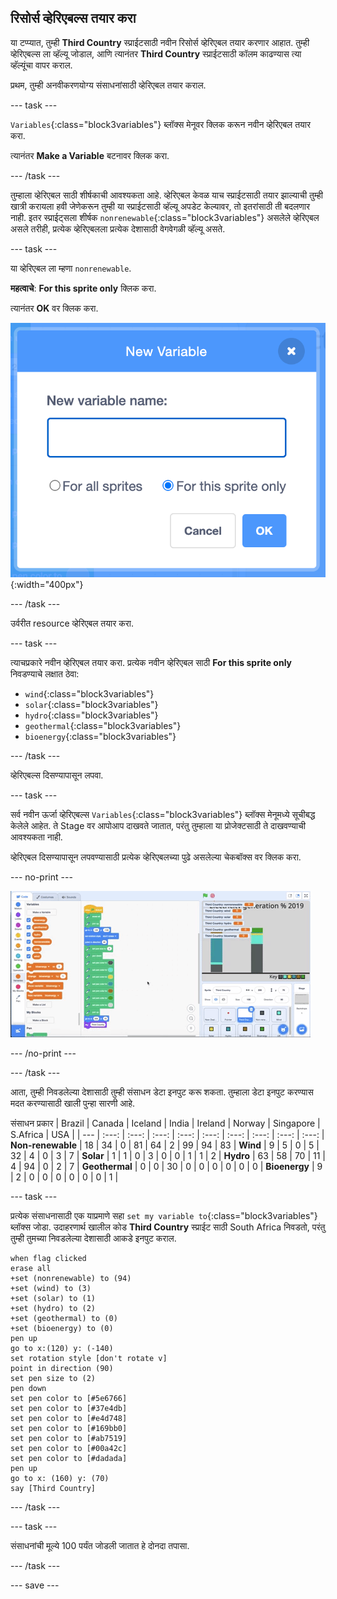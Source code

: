 ## रिसोर्स व्हेरिएबल्स तयार करा

या टप्प्यात, तुम्ही **Third Country** स्प्राईटसाठी नवीन रिसोर्स व्हेरिएबल तयार करणार आहात. तुम्ही व्हेरिएबल्स ला व्हॅल्यू जोडाल, आणि त्यानंतर **Third Country** स्प्राईटसाठी कॉलम काढण्यास त्या व्हॅल्यूंचा वापर कराल.

प्रथम, तुम्ही अनवीकरणयोग्य संसाधनांसाठी व्हेरिएबल तयार कराल.

--- task ---

`Variables`{:class="block3variables"} ब्लॉक्स मेनूवर क्लिक करून नवीन व्हेरिएबल तयार करा.

त्यानंतर **Make a Variable** बटनावर क्लिक करा.

--- /task ---

तुम्हाला व्हेरिएबल साठी शीर्षकाची आवश्यकता आहे. व्हेरिएबल केवळ याच स्प्राईटसाठी तयार झाल्याची तुम्ही खात्री करायला हवी जेणेकरून तुम्ही या स्प्राईटसाठी व्हॅल्यू अपडेट केल्यावर, तो इतरांसाठी ती बदलणार नाही. इतर स्प्राईट्सला शीर्षक `nonrenewable`{:class="block3variables"} असलेले व्हेरिएबल असले तरीही, प्रत्येक व्हेरिएबलला प्रत्येक देशासाठी वेगवेगळी व्हॅल्यू असते.

--- task ---

या व्हेरिएबल ला म्हणा `nonrenewable`.

**महत्वाचे**: **For this sprite only** क्लिक करा.

त्यानंतर **OK** वर क्लिक करा.

![electricity naming व्हेरिएबलची png](images/electricity-naming-variables.png){:width="400px"}

--- /task ---

उर्वरीत resource व्हेरिएबल तयार करा.

--- task ---

त्याचप्रकारे नवीन व्हेरिएबल तयार करा. प्रत्येक नवीन व्हेरिएबल साठी **For this sprite only** निवडण्याचे लक्षात ठेवा:
+ `wind`{:class="block3variables"}
+ `solar`{:class="block3variables"}
+ `hydro`{:class="block3variables"}
+ `geothermal`{:class="block3variables"}
+ `bioenergy`{:class="block3variables"}

--- /task ---

व्हेरिएबल्स दिसण्यापासून लपवा.

--- task ---

सर्व नवीन ऊर्जा व्हेरिएबल्स `Variables`{:class="block3variables"} ब्लॉक्स मेनूमध्ये सूचीबद्ध केलेले आहेत. ते Stage वर आपोआप दाखवते जातात, परंतु तुम्हाला या प्रोजेक्टसाठी ते दाखवण्याची आवश्यकता नाही.

व्हेरिएबल दिसण्यापासून लपवण्यासाठी प्रत्येक व्हेरिएबलच्या पुढे असलेल्या चेकबॉक्स वर क्लिक करा.

--- no-print ---

![hiding व्हेरिएबलची png](images/hiding-variables.gif)

--- /no-print ---

--- /task ---

आता, तुम्ही निवडलेल्या देशासाठी तुम्ही संसाधन डेटा इनपुट करू शकता. तुम्हाला डेटा इनपुट करण्यास मदत करण्यासाठी खाली पुन्हा सारणी आहे.

संसाधन प्रकार | Brazil | Canada | Iceland | India | Ireland | Norway | Singapore | S.Africa | USA | | --- | :---: | :---: | :---: | :---: | :---: | :---: | :---: | :---: | :---: | **Non-renewable** | 18 | 34 | 0 | 81 | 64 | 2 | 99 | 94 | 83 | **Wind** | 9 | 5 | 0 | 5 | 32 | 4 | 0 | 3 | 7 | **Solar** | 1 | 1 | 0 | 3 | 0 | 0 | 1 | 1 | 2 | **Hydro** | 63 | 58 | 70 | 11 | 4 | 94 | 0 | 2 | 7 | **Geothermal** | 0 | 0 | 30 | 0 | 0 | 0 | 0 | 0 | 0 | **Bioenergy** | 9 | 2 | 0 | 0 | 0 | 0 | 0 | 0 | 1 |

--- task ---

प्रत्येक संसाधनासाठी एक याप्रमाणे सहा `set my variable to`{:class="block3variables"} ब्लॉक्स जोडा. उदाहरणार्थ खालील कोड **Third Country** स्प्राईट साठी South Africa निवडतो, परंतु तुम्ही तुमच्या निवडलेल्या देशासाठी आकडे इनपुट कराल.

```blocks3
when flag clicked
erase all
+set (nonrenewable) to (94)
+set (wind) to (3)
+set (solar) to (1)
+set (hydro) to (2)
+set (geothermal) to (0)
+set (bioenergy) to (0)
pen up
go to x:(120) y: (-140)
set rotation style [don't rotate v]
point in direction (90)
set pen size to (2)
pen down
set pen color to [#5e6766]
set pen color to [#37e4db]
set pen color to [#e4d748]
set pen color to [#169bb0]
set pen color to [#ab7519]
set pen color to [#00a42c]
set pen color to [#dadada]
pen up
go to x: (160) y: (70)
say [Third Country]
```

--- /task ---

--- task ---

संसाधनांची मूल्ये 100 पर्यंत जोडली जातात हे दोनदा तपासा.

--- /task ---

--- save ---
